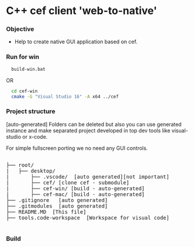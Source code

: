 
# C++ cef client 'web-to-native'

### Objective

 - Help to create native GUI application based on cef.


### Run for win

```bat
  build-win.bat 
```

  OR

```bash
  cd cef-win
  cmake -G "Visual Studio 16" -A x64 ../cef
```


### Project structure ###

[auto-generated] Folders can be deleted but also you can use 
 generated instance and make separated project developed 
 in top dev tools like visual-studio or x-code.

 For simple fullscreen porting we no need any GUI controls.

<pre>

├── root/
|   ├── desktop/
|       ├── .vscode/  [auto generated][not important]
|       ├── cef/ [clone cef - submodule]
|       ├── cef-win/ [build - auto-generated]  
|       ├── cef-mac/ [build - auto-generated]
├── .gitignore   [auto generated]
├── .gitmodules  [auto generated]
├── README.MD  [This file]
├── tools.code-workspace  [Workspace for visual code]

</pre>

### Build



